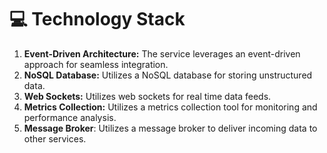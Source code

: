 # 💻 Technology Stack

1. **Event-Driven Architecture:** The service leverages an event-driven approach for seamless integration.
2. **NoSQL Database:** Utilizes a NoSQL database for storing unstructured data.
3. **Web Sockets:** Utilizes web sockets for real time data feeds.
4. **Metrics Collection:** Utilizes a metrics collection tool for monitoring and performance analysis.
5. **Message Broker**: Utilizes a message broker to deliver incoming data to other services.
